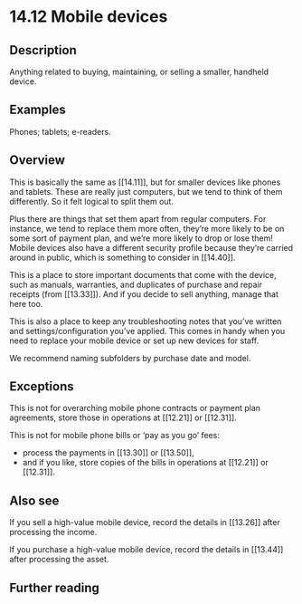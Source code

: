 # 14.12 Mobile devices

## Description

Anything related to buying, maintaining, or selling a smaller, handheld device.

## Examples

Phones; tablets; e-readers.

## Overview

This is basically the same as [[14.11]], but for smaller devices like phones and tablets. These are really just computers, but we tend to think of them differently. So it felt logical to split them out.

Plus there are things that set them apart from regular computers. For instance, we tend to replace them more often, they’re more likely to be on some sort of payment plan, and we’re more likely to drop or lose them! Mobile devices also have a different security profile because they’re carried around in public, which is something to consider in [[14.40]].

This is a place to store important documents that come with the device, such as manuals, warranties, and duplicates of purchase and repair receipts (from [[13.33]]). And if you decide to sell anything, manage that here too.

This is also a place to keep any troubleshooting notes that you’ve written and settings/configuration you’ve applied. This comes in handy when you need to replace your mobile device or set up new devices for staff.

We recommend naming subfolders by purchase date and model.

## Exceptions

This is not for overarching mobile phone contracts or payment plan agreements, store those in operations at [[12.21]] or [[12.31]].

This is not for mobile phone bills or ‘pay as you go’ fees:

- process the payments in [[13.30]] or [[13.50]],
- and if you like, store copies of the bills in operations at [[12.21]] or [[12.31]].

## Also see

If you sell a high-value mobile device, record the details in [[13.26]] after processing the income.

If you purchase a high-value mobile device, record the details in [[13.44]] after processing the asset.

## Further reading


